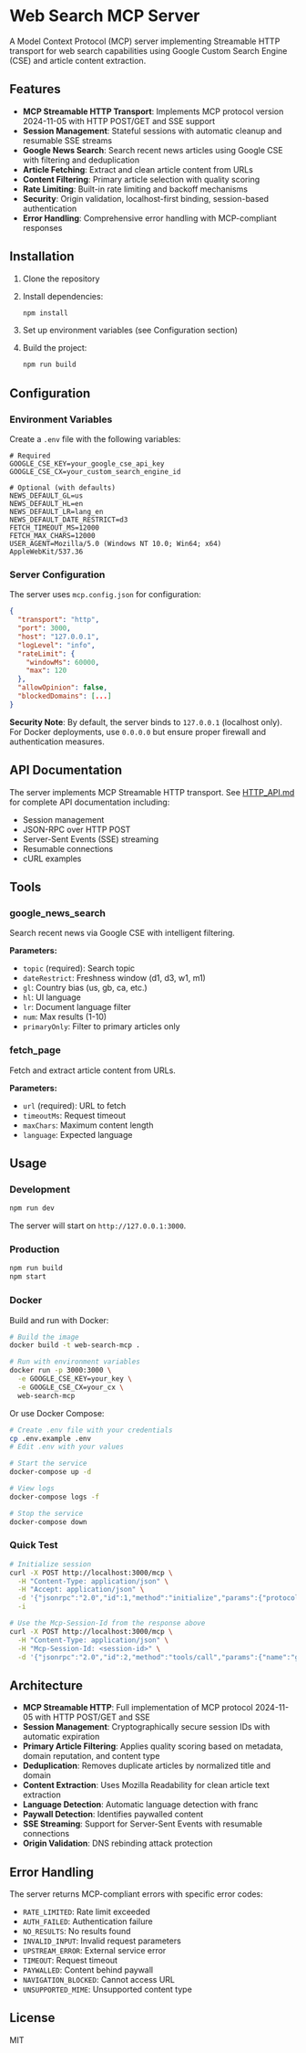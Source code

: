 # Web Search MCP Server

A Model Context Protocol (MCP) server implementing Streamable HTTP transport for web search capabilities using Google Custom Search Engine (CSE) and article content extraction.

## Features

- **MCP Streamable HTTP Transport**: Implements MCP protocol version 2024-11-05 with HTTP POST/GET and SSE support
- **Session Management**: Stateful sessions with automatic cleanup and resumable SSE streams
- **Google News Search**: Search recent news articles using Google CSE with filtering and deduplication
- **Article Fetching**: Extract and clean article content from URLs
- **Content Filtering**: Primary article selection with quality scoring
- **Rate Limiting**: Built-in rate limiting and backoff mechanisms
- **Security**: Origin validation, localhost-first binding, session-based authentication
- **Error Handling**: Comprehensive error handling with MCP-compliant responses

## Installation

1. Clone the repository
2. Install dependencies:
   ```bash
   npm install
   ```

3. Set up environment variables (see Configuration section)

4. Build the project:
   ```bash
   npm run build
   ```

## Configuration

### Environment Variables

Create a `.env` file with the following variables:

```env
# Required
GOOGLE_CSE_KEY=your_google_cse_api_key
GOOGLE_CSE_CX=your_custom_search_engine_id

# Optional (with defaults)
NEWS_DEFAULT_GL=us
NEWS_DEFAULT_HL=en
NEWS_DEFAULT_LR=lang_en
NEWS_DEFAULT_DATE_RESTRICT=d3
FETCH_TIMEOUT_MS=12000
FETCH_MAX_CHARS=12000
USER_AGENT=Mozilla/5.0 (Windows NT 10.0; Win64; x64) AppleWebKit/537.36
```

### Server Configuration

The server uses `mcp.config.json` for configuration:

```json
{
  "transport": "http",
  "port": 3000,
  "host": "127.0.0.1",
  "logLevel": "info",
  "rateLimit": {
    "windowMs": 60000,
    "max": 120
  },
  "allowOpinion": false,
  "blockedDomains": [...]
}
```

**Security Note**: By default, the server binds to `127.0.0.1` (localhost only). For Docker deployments, use `0.0.0.0` but ensure proper firewall and authentication measures.

## API Documentation

The server implements MCP Streamable HTTP transport. See [HTTP_API.md](./HTTP_API.md) for complete API documentation including:

- Session management
- JSON-RPC over HTTP POST
- Server-Sent Events (SSE) streaming
- Resumable connections
- cURL examples

## Tools

### google_news_search

Search recent news via Google CSE with intelligent filtering.

**Parameters:**
- `topic` (required): Search topic
- `dateRestrict`: Freshness window (d1, d3, w1, m1)
- `gl`: Country bias (us, gb, ca, etc.)
- `hl`: UI language
- `lr`: Document language filter
- `num`: Max results (1-10)
- `primaryOnly`: Filter to primary articles only

### fetch_page

Fetch and extract article content from URLs.

**Parameters:**
- `url` (required): URL to fetch
- `timeoutMs`: Request timeout
- `maxChars`: Maximum content length
- `language`: Expected language

## Usage

### Development

```bash
npm run dev
```

The server will start on `http://127.0.0.1:3000`.

### Production

```bash
npm run build
npm start
```

### Docker

Build and run with Docker:

```bash
# Build the image
docker build -t web-search-mcp .

# Run with environment variables
docker run -p 3000:3000 \
  -e GOOGLE_CSE_KEY=your_key \
  -e GOOGLE_CSE_CX=your_cx \
  web-search-mcp
```

Or use Docker Compose:

```bash
# Create .env file with your credentials
cp .env.example .env
# Edit .env with your values

# Start the service
docker-compose up -d

# View logs
docker-compose logs -f

# Stop the service
docker-compose down
```

### Quick Test

```bash
# Initialize session
curl -X POST http://localhost:3000/mcp \
  -H "Content-Type: application/json" \
  -H "Accept: application/json" \
  -d '{"jsonrpc":"2.0","id":1,"method":"initialize","params":{"protocolVersion":"2024-11-05","capabilities":{},"clientInfo":{"name":"test","version":"1.0"}}}' \
  -i

# Use the Mcp-Session-Id from the response above
curl -X POST http://localhost:3000/mcp \
  -H "Content-Type: application/json" \
  -H "Mcp-Session-Id: <session-id>" \
  -d '{"jsonrpc":"2.0","id":2,"method":"tools/call","params":{"name":"google_news_search","arguments":{"topic":"AI","num":3}}}'
```

## Architecture

- **MCP Streamable HTTP**: Full implementation of MCP protocol 2024-11-05 with HTTP POST/GET and SSE
- **Session Management**: Cryptographically secure session IDs with automatic expiration
- **Primary Article Filtering**: Applies quality scoring based on metadata, domain reputation, and content type
- **Deduplication**: Removes duplicate articles by normalized title and domain
- **Content Extraction**: Uses Mozilla Readability for clean article text extraction
- **Language Detection**: Automatic language detection with franc
- **Paywall Detection**: Identifies paywalled content
- **SSE Streaming**: Support for Server-Sent Events with resumable connections
- **Origin Validation**: DNS rebinding attack protection

## Error Handling

The server returns MCP-compliant errors with specific error codes:

- `RATE_LIMITED`: Rate limit exceeded
- `AUTH_FAILED`: Authentication failure
- `NO_RESULTS`: No results found
- `INVALID_INPUT`: Invalid request parameters
- `UPSTREAM_ERROR`: External service error
- `TIMEOUT`: Request timeout
- `PAYWALLED`: Content behind paywall
- `NAVIGATION_BLOCKED`: Cannot access URL
- `UNSUPPORTED_MIME`: Unsupported content type

## License

MIT